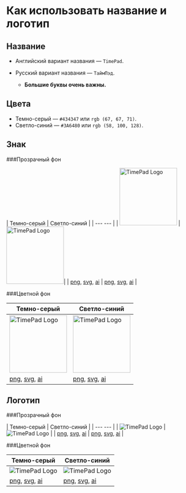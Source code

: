 Как использовать название и логотип
======

Название
------
* Английский вариант названия —  `TimePad`.
* Русский вариант названия — `ТаймПэд`.

  * **Большие буквы очень важны.**

Цвета
------
* Темно-серый — `#434347` или `rgb (67, 67, 71)`.
* Светло-синий — `#3A6480` или `rgb (58, 100, 128)`.

Знак
------

###Прозрачный фон

| Темно-серый | Светло-синий |
| --- --- |
| <img src="https://raw.githubusercontent.com/timepad/public/master/png/mini-logo-timepad-without-background-1.png" height="150" alt="TimePad Logo"> | <img src="https://raw.githubusercontent.com/timepad/public/master/png/mini-logo-timepad-without-background-2.png" height="150" alt="TimePad Logo">|
| [png](https://github.com/timepad/logo/blob/master/png/mini-logo-timepad-without-background-1.png), [svg](https://github.com/timepad/logo/blob/master/svg/mini-logo-timepad-without-background-1.svg), [ai](https://github.com/timepad/logo/blob/master/ai/mini-logo-timepad-without-background-1.ai) | [png](https://github.com/timepad/logo/blob/master/png/mini-logo-timepad-without-background-2.png), [svg](https://github.com/timepad/logo/blob/master/svg/mini-logo-timepad-without-background-2.svg), [ai](https://github.com/timepad/logo/blob/master/ai/mini-logo-timepad-without-background-2.ai) |

###Цветной фон

| Темно-серый | Светло-синий |
| --- |--- |
| <img src="https://raw.githubusercontent.com/timepad/public/master/png/mini-logo-timepad-with-background-1.png" height="150" alt="TimePad Logo"> | <img src="https://raw.githubusercontent.com/timepad/public/master/png/mini-logo-timepad-with-background-2.png" height="150" alt="TimePad Logo"> |
| [png](https://github.com/timepad/logo/blob/master/png/mini-logo-timepad-with-background-1.png), [svg](https://github.com/timepad/logo/blob/master/svg/mini-logo-timepad-with-background-1.svg), [ai](https://github.com/timepad/logo/blob/master/ai/mini-logo-timepad-with-background-1.ai) | [png](https://github.com/timepad/logo/blob/master/png/mini-logo-timepad-with-background-2.png), [svg](https://github.com/timepad/logo/blob/master/svg/mini-logo-timepad-with-background-2.svg), [ai](https://github.com/timepad/logo/blob/master/ai/mini-logo-timepad-with-background-2.ai) |

Логотип
------

###Прозрачный фон

| Темно-серый | Светло-синий |
| --- --- |
| <img src="https://raw.githubusercontent.com/timepad/public/master/png/logo-timepad-without-background-1.png" alt="TimePad Logo"> | <img src="https://raw.githubusercontent.com/timepad/public/master/png/logo-timepad-without-background-2.png" alt="TimePad Logo"> |
| [png](https://github.com/timepad/logo/blob/master/png/logo-timepad-without-background-1.png), [svg](https://github.com/timepad/logo/blob/master/svg/logo-timepad-without-background-1.svg), [ai](https://github.com/timepad/logo/blob/master/ai/logo-timepad-without-background-1.ai) | [png](https://github.com/timepad/logo/blob/master/png/logo-timepad-without-background-2.png), [svg](https://github.com/timepad/logo/blob/master/svg/logo-timepad-without-background-2.svg), [ai](https://github.com/timepad/logo/blob/master/ai/logo-timepad-without-background-2.ai) |

###Цветной фон

| Темно-серый | Светло-синий |
| --- | --- |
| <img src="https://raw.githubusercontent.com/timepad/public/master/png/logo-timepad-with-background-1.png" alt="TimePad Logo"> | <img src="https://raw.githubusercontent.com/timepad/public/master/png/logo-timepad-with-background-2.png" alt="TimePad Logo"> |
| [png](https://github.com/timepad/logo/blob/master/png/logo-timepad-with-background-1.png), [svg](https://github.com/timepad/logo/blob/master/svg/logo-timepad-with-background-1.svg), [ai](https://github.com/timepad/logo/blob/master/ai/logo-timepad-with-background-1.ai) | [png](https://github.com/timepad/logo/blob/master/png/logo-timepad-with-background-2.png), [svg](https://github.com/timepad/logo/blob/master/svg/logo-timepad-with-background-2.svg), [ai](https://github.com/timepad/logo/blob/master/ai/logo-timepad-with-background-2.ai) |

